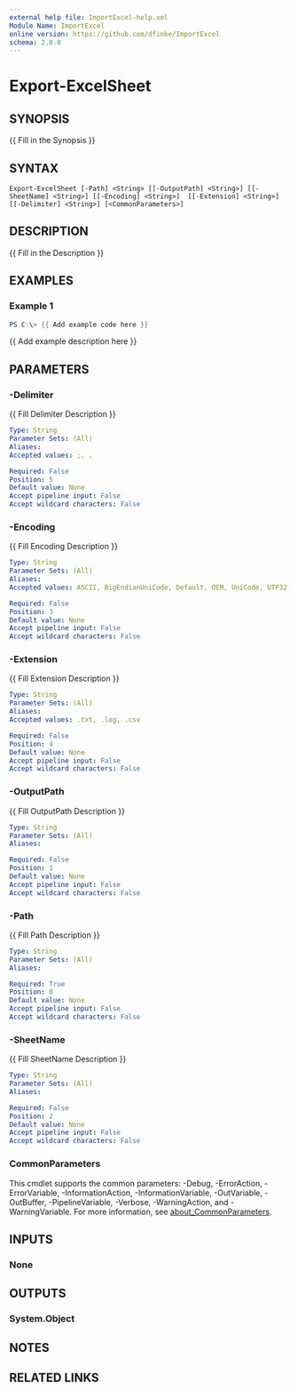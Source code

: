 ```yaml
---
external help file: ImportExcel-help.xml
Module Name: ImportExcel
online version: https://github.com/dfinke/ImportExcel
schema: 2.0.0
---
```


# Export-ExcelSheet

## SYNOPSIS
{{ Fill in the Synopsis }}

## SYNTAX

```
Export-ExcelSheet [-Path] <String> [[-OutputPath] <String>] [[-SheetName] <String>] [[-Encoding] <String>]  [[-Extension] <String>] [[-Delimiter] <String>] [<CommonParameters>]
```

## DESCRIPTION
{{ Fill in the Description }}

## EXAMPLES

### Example 1
```powershell
PS C:\> {{ Add example code here }}
```

{{ Add example description here }}

## PARAMETERS

### -Delimiter
{{ Fill Delimiter Description }}

```yaml
Type: String
Parameter Sets: (All)
Aliases:
Accepted values: ;, ,

Required: False
Position: 5
Default value: None
Accept pipeline input: False
Accept wildcard characters: False
```

### -Encoding
{{ Fill Encoding Description }}

```yaml
Type: String
Parameter Sets: (All)
Aliases:
Accepted values: ASCII, BigEndianUniCode, Default, OEM, UniCode, UTF32, UTF7, UTF8

Required: False
Position: 3
Default value: None
Accept pipeline input: False
Accept wildcard characters: False
```

### -Extension
{{ Fill Extension Description }}

```yaml
Type: String
Parameter Sets: (All)
Aliases:
Accepted values: .txt, .log, .csv

Required: False
Position: 4
Default value: None
Accept pipeline input: False
Accept wildcard characters: False
```

### -OutputPath
{{ Fill OutputPath Description }}

```yaml
Type: String
Parameter Sets: (All)
Aliases:

Required: False
Position: 1
Default value: None
Accept pipeline input: False
Accept wildcard characters: False
```

### -Path
{{ Fill Path Description }}

```yaml
Type: String
Parameter Sets: (All)
Aliases:

Required: True
Position: 0
Default value: None
Accept pipeline input: False
Accept wildcard characters: False
```

### -SheetName
{{ Fill SheetName Description }}

```yaml
Type: String
Parameter Sets: (All)
Aliases:

Required: False
Position: 2
Default value: None
Accept pipeline input: False
Accept wildcard characters: False
```

### CommonParameters
This cmdlet supports the common parameters: -Debug, -ErrorAction, -ErrorVariable, -InformationAction, -InformationVariable, -OutVariable, -OutBuffer, -PipelineVariable, -Verbose, -WarningAction, and -WarningVariable. For more information, see [about_CommonParameters](http://go.microsoft.com/fwlink/?LinkID=113216).

## INPUTS

### None

## OUTPUTS

### System.Object
## NOTES

## RELATED LINKS
